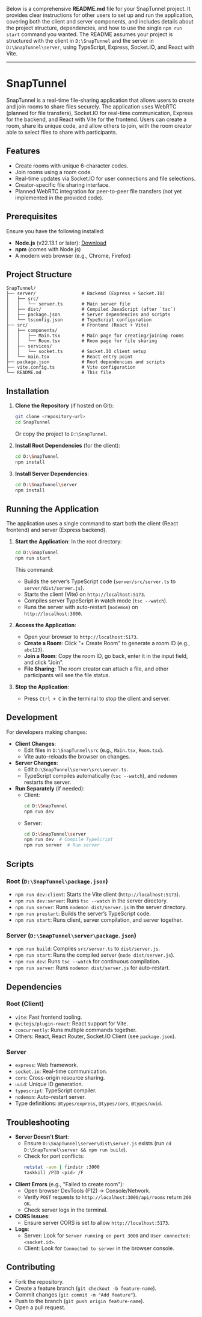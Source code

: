 Below is a comprehensive **README.md** file for your SnapTunnel project. It provides clear instructions for other users to set up and run the application, covering both the client and server components, and includes details about the project structure, dependencies, and how to use the single `npm run start` command you wanted. The README assumes your project is structured with the client in `D:\SnapTunnel` and the server in `D:\SnapTunnel\server`, using TypeScript, Express, Socket.IO, and React with Vite.

---

# SnapTunnel

SnapTunnel is a real-time file-sharing application that allows users to create and join rooms to share files securely. The application uses WebRTC (planned for file transfers), Socket.IO for real-time communication, Express for the backend, and React with Vite for the frontend. Users can create a room, share its unique code, and allow others to join, with the room creator able to select files to share with participants.

## Features
- Create rooms with unique 6-character codes.
- Join rooms using a room code.
- Real-time updates via Socket.IO for user connections and file selections.
- Creator-specific file sharing interface.
- Planned WebRTC integration for peer-to-peer file transfers (not yet implemented in the provided code).

## Prerequisites
Ensure you have the following installed:
- **Node.js** (v22.13.1 or later): [Download](https://nodejs.org/)
- **npm** (comes with Node.js)
- A modern web browser (e.g., Chrome, Firefox)

## Project Structure
```
SnapTunnel/
├── server/                 # Backend (Express + Socket.IO)
│   ├── src/
│   │   └── server.ts       # Main server file
│   ├── dist/               # Compiled JavaScript (after `tsc`)
│   ├── package.json        # Server dependencies and scripts
│   └── tsconfig.json       # TypeScript configuration
├── src/                    # Frontend (React + Vite)
│   ├── components/
│   │   ├── Main.tsx        # Main page for creating/joining rooms
│   │   └── Room.tsx        # Room page for file sharing
│   ├── services/
│   │   └── socket.ts       # Socket.IO client setup
│   └── main.tsx            # React entry point
├── package.json            # Root dependencies and scripts
├── vite.config.ts          # Vite configuration
└── README.md               # This file
```

## Installation

1. **Clone the Repository** (if hosted on Git):
   ```bash
   git clone <repository-url>
   cd SnapTunnel
   ```
   Or copy the project to `D:\SnapTunnel`.

2. **Install Root Dependencies** (for the client):
   ```bash
   cd D:\SnapTunnel
   npm install
   ```

3. **Install Server Dependencies**:
   ```bash
   cd D:\SnapTunnel\server
   npm install
   ```

## Running the Application

The application uses a single command to start both the client (React frontend) and server (Express backend).

1. **Start the Application**:
   In the root directory:
   ```bash
   cd D:\SnapTunnel
   npm run start
   ```

   This command:
   - Builds the server’s TypeScript code (`server/src/server.ts` to `server/dist/server.js`).
   - Starts the client (Vite) on `http://localhost:5173`.
   - Compiles server TypeScript in watch mode (`tsc --watch`).
   - Runs the server with auto-restart (`nodemon`) on `http://localhost:3000`.

2. **Access the Application**:
   - Open your browser to `http://localhost:5173`.
   - **Create a Room**: Click "+ Create Room" to generate a room ID (e.g., `abc123`).
   - **Join a Room**: Copy the room ID, go back, enter it in the input field, and click "Join".
   - **File Sharing**: The room creator can attach a file, and other participants will see the file status.

3. **Stop the Application**:
   - Press `Ctrl + C` in the terminal to stop the client and server.

## Development

For developers making changes:

- **Client Changes**:
  - Edit files in `D:\SnapTunnel\src` (e.g., `Main.tsx`, `Room.tsx`).
  - Vite auto-reloads the browser on changes.
- **Server Changes**:
  - Edit `D:\SnapTunnel\server\src\server.ts`.
  - TypeScript compiles automatically (`tsc --watch`), and `nodemon` restarts the server.
- **Run Separately** (if needed):
  - Client:
    ```bash
    cd D:\SnapTunnel
    npm run dev
    ```
  - Server:
    ```bash
    cd D:\SnapTunnel\server
    npm run dev  # Compile TypeScript
    npm run server  # Run server
    ```

## Scripts

### Root (`D:\SnapTunnel\package.json`)
- `npm run dev:client`: Starts the Vite client (`http://localhost:5173`).
- `npm run dev:server`: Runs `tsc --watch` in the server directory.
- `npm run server`: Runs `nodemon dist/server.js` in the server directory.
- `npm run prestart`: Builds the server’s TypeScript code.
- `npm run start`: Runs client, server compilation, and server together.

### Server (`D:\SnapTunnel\server\package.json`)
- `npm run build`: Compiles `src/server.ts` to `dist/server.js`.
- `npm run start`: Runs the compiled server (`node dist/server.js`).
- `npm run dev`: Runs `tsc --watch` for continuous compilation.
- `npm run server`: Runs `nodemon dist/server.js` for auto-restart.

## Dependencies

### Root (Client)
- `vite`: Fast frontend tooling.
- `@vitejs/plugin-react`: React support for Vite.
- `concurrently`: Runs multiple commands together.
- Others: React, React Router, Socket.IO Client (see `package.json`).

### Server
- `express`: Web framework.
- `socket.io`: Real-time communication.
- `cors`: Cross-origin resource sharing.
- `uuid`: Unique ID generation.
- `typescript`: TypeScript compiler.
- `nodemon`: Auto-restart server.
- Type definitions: `@types/express`, `@types/cors`, `@types/uuid`.

## Troubleshooting

- **Server Doesn’t Start**:
  - Ensure `D:\SnapTunnel\server\dist\server.js` exists (run `cd D:\SnapTunnel\server && npm run build`).
  - Check for port conflicts:
    ```bash
    netstat -aon | findstr :3000
    taskkill /PID <pid> /F
    ```
- **Client Errors** (e.g., "Failed to create room"):
  - Open browser DevTools (F12) → Console/Network.
  - Verify `POST` requests to `http://localhost:3000/api/rooms` return `200 OK`.
  - Check server logs in the terminal.
- **CORS Issues**:
  - Ensure server CORS is set to allow `http://localhost:5173`.
- **Logs**:
  - Server: Look for `Server running on port 3000` and `User connected: <socket.id>`.
  - Client: Look for `Connected to server` in the browser console.

## Contributing
- Fork the repository.
- Create a feature branch (`git checkout -b feature-name`).
- Commit changes (`git commit -m "Add feature"`).
- Push to the branch (`git push origin feature-name`).
- Open a pull request.
